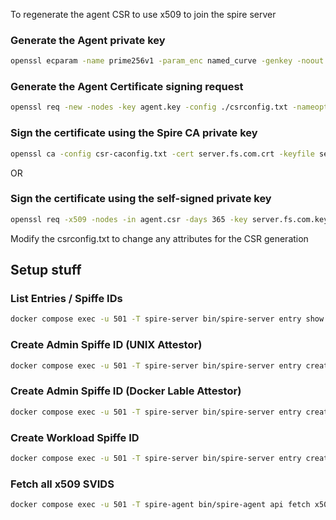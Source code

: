 To regenerate the agent CSR to use x509 to join the spire server

### Generate the Agent private key
```bash 
openssl ecparam -name prime256v1 -param_enc named_curve -genkey -noout -out agent.key
```

### Generate the Agent Certificate signing request
```bash
openssl req -new -nodes -key agent.key -config ./csrconfig.txt -nameopt utf8 -utf8 -out agent.csr
```

### Sign the certificate using the Spire CA private key
```bash
openssl ca -config csr-caconfig.txt -cert server.fs.com.crt -keyfile server.fs.com.key -out agent.crt -infiles agent.csr
```
OR

### Sign the certificate using the self-signed private key 
```bash
openssl req -x509 -nodes -in agent.csr -days 365 -key server.fs.com.key -config csrconfig.txt -extensions req_ext -nameopt utf8 -utf8 -out agent.crt
```

Modify the csrconfig.txt to change any attributes for the CSR generation



## Setup stuff

### List Entries / Spiffe IDs
```bash
docker compose exec -u 501 -T spire-server bin/spire-server entry show -socketPath /run/spire/server/private/api.sock
```
### Create Admin Spiffe ID (UNIX Attestor)
```bash
docker compose exec -u 501 -T spire-server bin/spire-server entry create -spiffeID spiffe://server.fs.com/workload/admin -parentID spiffe://server.fs.com/spire/agent/x509pop/b53cef79ffc236b8015241cfd48401777c7185e7 -selector unix:uid:1000 -admin -dns localhost -dns spire-server -socketPath /run/spire/server/private/api.sock
```
### Create Admin Spiffe ID (Docker Lable Attestor)
```bash
docker compose exec -u 501 -T spire-server bin/spire-server entry create -spiffeID spiffe://server.fs.com/workload/oidc-admin -parentID spiffe://server.fs.com/spire/agent/x509pop/b53cef79ffc236b8015241cfd48401777c7185e7 -selector docker:label:com.docker.compose.service:oidc -selector unix:uid:1000 -admin -dns localhost -dns spire-server -socketPath /run/spire/server/private/api.sock
```
### Create Workload Spiffe ID
```bash
docker compose exec -u 501 -T spire-server bin/spire-server entry create -spiffeID spiffe://server.fs.com/terminal -selector unix:uid:501 -parentID spiffe://server.fs.com/spire/agent/x509pop/b53cef79ffc236b8015241cfd48401777c7185e7 -selector unix:uid:1000 -socketPath /run/spire/server/private/api.sock
```

### Fetch all x509 SVIDS
```bash
docker compose exec -u 501 -T spire-agent bin/spire-agent api fetch x509  -socketPath /run/spire/agent/public/workload_api.sock -write /run/spire/agent/public/
```
